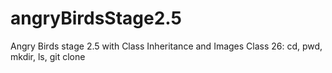 # angryBirdsStage2.5
Angry Birds stage 2.5 with Class Inheritance and Images
Class 26:
cd, pwd, mkdir, ls, git clone
